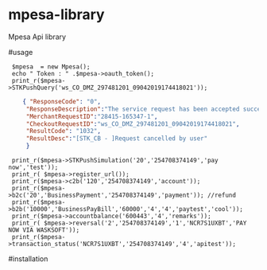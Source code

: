 # mpesa-library
Mpesa Api library 

#usage
    

     $mpesa  = new Mpesa();
     echo " Token : " .$mpesa->oauth_token();  
     print_r($mpesa->STKPushQuery('ws_CO_DMZ_297481201_09042019174418021'));
     
 ```json
     { "ResponseCode": "0", 
      "ResponseDescription":"The service request has been accepted successsfully", 
      "MerchantRequestID":"28415-165347-1",
      "CheckoutRequestID":"ws_CO_DMZ_297481201_09042019174418021",
      "ResultCode": "1032", 
      "ResultDesc":"[STK_CB - ]Request cancelled by user" 
      }
 ```
     
     
     print_r($mpesa->STKPushSimulation('20','254708374149','pay now','test'));
     print_r( $mpesa->register_url());                             
     print_r($mpesa->c2b('120','254708374149','account'));
     print_r($mpesa->b2c('20','BusinessPayment','254708374149','payment')); //refund
     print_r($mpesa->b2b('10000','BusinessPayBill','60000','4','4','paytest','cool'));
     print_r($mpesa->accountbalance('600443','4','remarks'));
     print_r( $mpesa->reversal('2','254708374149','1','NCR7S1UXBT','PAY NOW VIA WASKSOFT'));
     print_r($mpesa->transaction_status('NCR7S1UXBT','254708374149','4','apitest'));
  
#installation  

